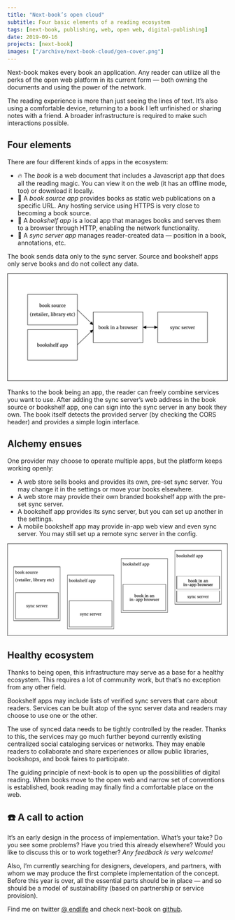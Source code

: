 ```yaml
---
title: "Next-book’s open cloud"
subtitle: Four basic elements of a reading ecosystem
tags: [next-book, publishing, web, open web, digital-publishing]
date: 2019-09-16
projects: [next-book]
images: ["/archive/next-book-cloud/gen-cover.png"]
---
```


Next-book makes every book an application. Any reader can utilize all the perks of the open web platform in its current form — both owning the documents and using the power of the network.

The reading experience is more than just seeing the lines of text. It’s also using a comfortable device, returning to a book I left unfinished or sharing notes with a friend. A broader infrastructure is required to make such interactions possible.


## Four elements

There are four different kinds of apps in the ecosystem:

- 🔥 The *book* is a web document that includes a Javascript app that does all the reading magic. You can view it on the web (it has an offline mode, too) or download it locally.
- 💨 A *book source app* provides books as static web publications on a specific URL. Any hosting service using HTTPS is very close to becoming a book source.
- 🍁 A *bookshelf app* is a local app that manages books and serves them to a browser through HTTP, enabling the network functionality. 
- 🌊 A *sync server app* manages reader-created data — position in a book, annotations, etc.

The book sends data only to the sync server. Source and bookshelf apps only serve books and do not collect any data.

![](infrastructure.svg "Schema of the infrastructure, fully described above.")

Thanks to the book being an app, the reader can freely combine services you want to use. After adding the sync server’s web address in the book source or bookshelf app, one can sign into the sync server in any book they own. The book itself detects the provided server (by checking the CORS header) and provides a simple login interface.


## Alchemy ensues

One provider may choose to operate multiple apps, but the platform keeps working openly:

- A web store sells books and provides its own, pre-set sync server. You may change it in the settings or move your books elsewhere.
- A web store may provide their own branded bookshelf app with the pre-set sync server.
- A bookshelf app provides its sync server, but you can set up another in the settings.
- A mobile bookshelf app may provide in-app web view and even sync server. You may still set up a remote sync server in the config.

![](combinations.svg "Schema of possible merged apps, fully described above.")


## Healthy ecosystem

Thanks to being open, this infrastructure may serve as a base for a healthy ecosystem. This requires a lot of community work, but that’s no exception from any other field.

Bookshelf apps may include lists of verified sync servers that care about readers. Services can be built atop of the sync server data and readers may choose to use one or the other.

The use of synced data needs to be tightly controlled by the reader. Thanks to this, the services may go much further beyond currently existing centralized social cataloging services or networks. They may enable readers to collaborate and share experiences or allow public libraries, bookshops, and book faires to participate.

The guiding principle of next-book is to open up the possibilities of digital reading. When books move to the open web and narrow set of conventions is established, book reading may finally find a comfortable place on the web.


## ☎️ A call to action 

It’s an early design in the process of implementation. What’s your take? Do you see some problems? Have you tried this already elsewhere? Would you like to discuss this or to work together? *Any feedback is very welcome!*

Also, I’m currently searching for designers, developers, and partners, with whom we may produce the first complete implementation of the concept. Before this year is over, all the essential parts should be in place — and so should be a model of sustainability (based on partnership or service provision). 

Find me on twitter [@ endlife](https://twitter.com/endlife) and check next-book on [github](http://github.com/next-book/).
